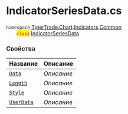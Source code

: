 
# IndicatorSeriesData.cs
`namespace` [TigerTrade.Chart](../../../../../TigerTrade.Chart.md).[Indicators](../../../../../TigerTrade.Chart/Indicators.md).[Common](../../../../../TigerTrade.Chart/Indicators/Common.md)  
&nbsp;&nbsp;&nbsp;&nbsp;&nbsp;&nbsp;&nbsp;<mark style="color:red;">`class`</mark> [IndicatorSeriesData](../../IndicatorSeriesData.cs.md)

### Свойства
| Название | Описание |
| --- | --- |
| [`Data`](./Свойства/Data.md) | *Описание* |
| [`Length`](./Свойства/Length.md) | *Описание* |
| [`Style`](./Свойства/Style.md) | *Описание* |
| [`UserData`](./Свойства/UserData.md) | *Описание* |
